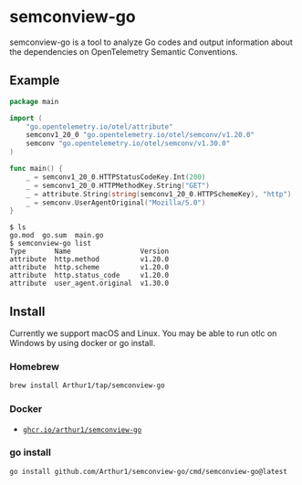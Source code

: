 # semconview-go

semconview-go is a tool to analyze Go codes and output information about the dependencies on OpenTelemetry Semantic Conventions.

## Example

```go
package main

import (
	"go.opentelemetry.io/otel/attribute"
	semconv1_20_0 "go.opentelemetry.io/otel/semconv/v1.20.0"
	semconv "go.opentelemetry.io/otel/semconv/v1.30.0"
)

func main() {
	_ = semconv1_20_0.HTTPStatusCodeKey.Int(200)
	_ = semconv1_20_0.HTTPMethodKey.String("GET")
	_ = attribute.String(string(semconv1_20_0.HTTPSchemeKey), "http")
	_ = semconv.UserAgentOriginal("Mozilla/5.0")
}
```

```console
$ ls
go.mod  go.sum  main.go
$ semconview-go list
Type       Name                 Version
attribute  http.method          v1.20.0
attribute  http.scheme          v1.20.0
attribute  http.status_code     v1.20.0
attribute  user_agent.original  v1.30.0
```

## Install

Currently we support macOS and Linux. You may be able to run otlc on Windows by using docker or go install.

### Homebrew

```sh
brew install Arthur1/tap/semconview-go
```

### Docker

- [`ghcr.io/arthur1/semconview-go`](https://github.com/Arthur1/semconview-go/pkgs/container/semconview-go)

### go install

```sh
go install github.com/Arthur1/semconview-go/cmd/semconview-go@latest
```
